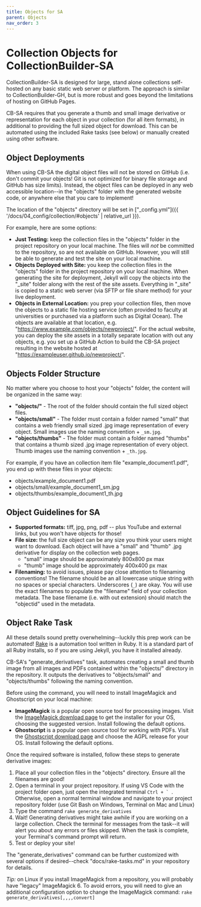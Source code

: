 ```yaml
---
title: Objects for SA
parent: Objects
nav_order: 3
---
```


# Collection Objects for CollectionBuilder-SA

CollectionBuilder-SA is designed for large, stand alone collections self-hosted on any basic static web server or platform.
The approach is similar to CollectionBuilder-GH, but is more robust and goes beyond the limitations of hosting on GitHub Pages.

CB-SA requires that you generate a thumb and small image derivative or representation for each object in your collection (for all item formats), in additional to providing the full sized object for download.
This can be automated using the included Rake tasks (see below) or manually created using other software.

## Object Deployments

When using CB-SA the digital object files will not be stored on GitHub (i.e. don't commit your objects! Git is not optimized for binary file storage and GitHub has size limits).
Instead, the object files can be deployed in any web accessible location--in the "objects" folder with the generated website code, or anywhere else that you care to implement!

The location of the "objects" directory will be set in ["_config.yml"]({{ '/docs/04_config/collection/#objects' | relative_url }}).

For example, here are some options:

- **Just Testing:** keep the collection files in the "objects" folder in the project repository on your local machine. The files will *not* be committed to the repository, so are not available on GitHub. However, you will still be able to generate and test the site on your local machine.
- **Objects Deployed with Site:** you keep the collection files in the "objects" folder in the project repository on your local machine. When generating the site for deployment, Jekyll will copy the objects into the "_site" folder along with the rest of the site assets. Everything in "_site" is copied to a static web server (via SFTP or file share method) for your live deployment.
- **Objects in External Location:** you prep your collection files, then move the objects to a static file hosting service (often provided to faculty at universities or purchased via a platform such as Digital Ocean). The objects are available at that location, e.g. "https://www.example.com/objects/newproject/". For the actual website, you can deploy the site assets in a totally separate location with out any objects, e.g. you set up a GitHub Action to build the CB-SA project resulting in the website hosted at "https://exampleuser.github.io/newproject/".

## Objects Folder Structure

No matter where you choose to host your "objects" folder, the content will be organized in the same way:

- **"objects/"** - The root of the folder should contain the full sized object files.
- **"objects/small"** - The folder must contain a folder named "small" that contains a web friendly small sized .jpg image representation of every object. Small images use the naming convention <base filename> + `_sm.jpg`.
- **"objects/thumbs"** - The folder must contain a folder named "thumbs" that contains a thumb sized .jpg image representation of every object. Thumb images use the naming convention <base filename> + `_th.jpg`.

For example, if you have an collection item file "example_document1.pdf", you end up with these files in your objects:

- objects/example_document1.pdf
- objects/small/example_document1_sm.jpg
- objects/thumbs/example_document1_th.jpg

## Object Guidelines for SA 

- **Supported formats:** tiff, jpg, png, pdf -- plus YouTube and external links, but you won't have objects for those!
- **File size:** the full size object can be any size you think your users might want to download. Each object will have a "small" and "thumb" .jpg derivative for display on the collection web pages.
    - "small" image should be approximately 800x800 px max
    - "thumb" image should be approximately 400x400 px max
- **Filenaming:** to avoid issues, please pay close attention to filenaming conventions! The filename should be an all lowercase unique string with no spaces or special characters. Underscores (`_`) are okay. You will use the exact filenames to populate the "filename" field of your collection metadata. The base filename (i.e. with out extension) should match the "objectid" used in the metadata.

## Object Rake Task

All these details sound pretty overwhelming--luckily this prep work can be automated!
[Rake](https://github.com/ruby/rake) is a automation tool written in Ruby. 
It is a standard part of all Ruby installs, so if you are using Jekyll, you have it installed already.

CB-SA's "generate_derivatives" task, automates creating a small and thumb image from all images and PDFs contained within the "objects/" directory in the repository. 
It outputs the derivatives to "objects/small" and "objects/thumbs" following the naming convention.

Before using the command, you will need to install ImageMagick and Ghostscript on your local machine:

- **ImageMagick** is a popular open source tool for processing images. Visit the [ImageMagick download page](https://imagemagick.org/script/download.php) to get the installer for your OS, choosing the suggested version. Install following the default options.
- **Ghostscript** is a popular open source tool for working with PDFs. Visit the [Ghostscript download page](https://www.ghostscript.com/download/gsdnld.html) and choose the AGPL release for your OS. Install following the default options.

Once the required software is installed, follow these steps to generate derivative images:

1. Place all your collection files in the "objects" directory. Ensure all the filenames are good!
2. Open a terminal in your project repository. If using VS Code with the project folder open, just open the integrated terminal ``Ctrl + ` ``. Otherwise, open a normal terminal window and navigate to your project repository folder (use Git Bash on Windows, Terminal on Mac and Linux)
3. Type the command `rake generate_derivatives`
4. Wait! Generating derivatives might take awhile if you are working on a large collection. Check the terminal for messages from the task--it will alert you about any errors or files skipped. When the task is complete, your Terminal's command prompt will return.
5. Test or deploy your site!

The "generate_derivatives" command can be further customized with several options if desired--check "docs/rake-tasks.md" in your repository for details.

*Tip:* on Linux if you install ImageMagick from a repository, you will probably have "legacy" ImageMagick 6.
To avoid errors, you will need to give an additional configuration option to change the ImageMagick command:
`rake generate_derivatives[,,,,convert]`
